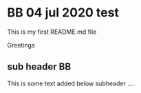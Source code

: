 #  BB 04 jul 2020 test

This is my first  README.md  file

Greetings

##  sub header BB

This is some text added below subheader ....    

